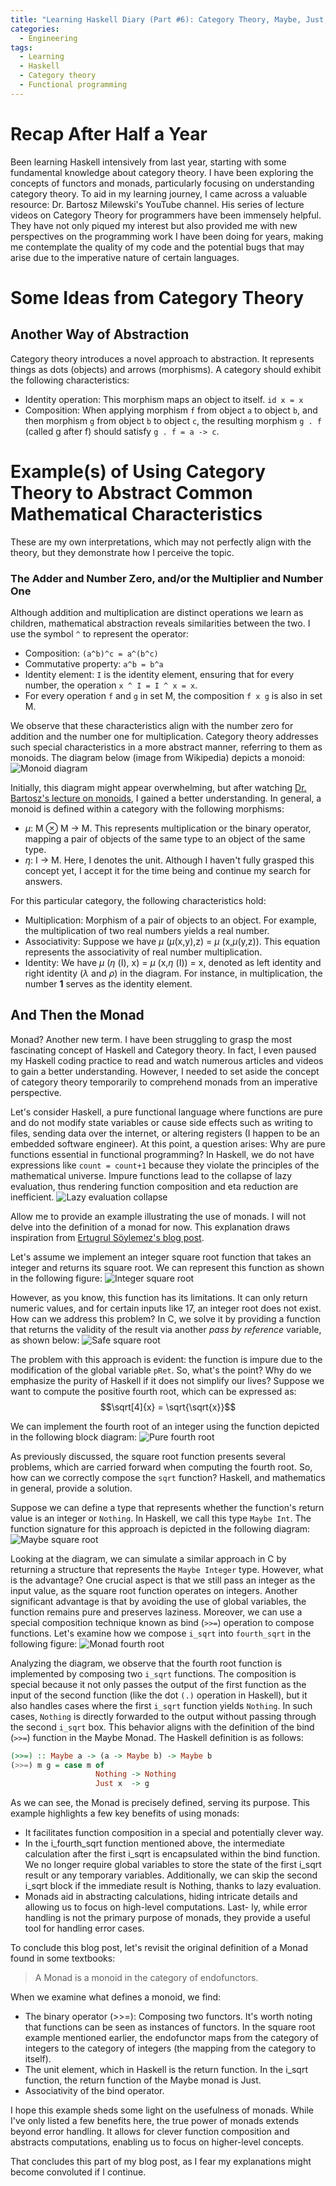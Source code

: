 ```yaml
---
title: "Learning Haskell Diary (Part #6): Category Theory, Maybe, Just, Nothing, and Monad"
categories:
  - Engineering
tags:
  - Learning
  - Haskell
  - Category theory
  - Functional programming
---
```


# Recap After Half a Year

Been learning Haskell intensively from last year, starting with some fundamental knowledge about category theory. I have been exploring the concepts of functors and monads, particularly focusing on understanding category theory. To aid in my learning journey, I came across a valuable resource: Dr. Bartosz Milewski's YouTube channel. His series of lecture videos on Category Theory for programmers have been immensely helpful. They have not only piqued my interest but also provided me with new perspectives on the programming work I have been doing for years, making me contemplate the quality of my code and the potential bugs that may arise due to the imperative nature of certain languages.

# Some Ideas from Category Theory

## Another Way of Abstraction

Category theory introduces a novel approach to abstraction. It represents things as dots (objects) and arrows (morphisms). A category should exhibit the following characteristics:

- Identity operation: This morphism maps an object to itself. `id x = x`
- Composition: When applying morphism `f` from object `a` to object `b`, and then morphism `g` from object `b` to object `c`, the resulting morphism `g . f` (called g after f) should satisfy `g . f = a -> c`.

# Example(s) of Using Category Theory to Abstract Common Mathematical Characteristics

These are my own interpretations, which may not perfectly align with the theory, but they demonstrate how I perceive the topic.

### The Adder and Number Zero, and/or the Multiplier and Number One

Although addition and multiplication are distinct operations we learn as children, mathematical abstraction reveals similarities between the two. I use the symbol `^` to represent the operator:

- Composition: `(a^b)^c = a^(b^c)`
- Commutative property: `a^b = b^a`
- Identity element: `I` is the identity element, ensuring that for every number, the operation `x ^ I = I ^ x = x`.
- For every operation `f` and `g` in set M, the composition `f x g` is also in set M.

We observe that these characteristics align with the number zero for addition and the number one for multiplication. Category theory addresses such special characteristics in a more abstract manner, referring to them as monoids. The diagram below (image from Wikipedia) depicts a monoid:
![Monoid diagram](https://upload.wikimedia.org/wikipedia/commons/thumb/a/a4/Monoid_unit_svg.svg/726px-Monoid_unit_svg.svg.png)

Initially, this diagram might appear overwhelming, but after watching [Dr. Bartosz's lecture on monoids](https://www.youtube.com/watch?v=GmgoPd7VQ9Q), I gained a better understanding. In general, a monoid is defined within a category with the following morphisms:
- $\mu$: M ⊗ M -> M. This represents multiplication or the binary operator, mapping a pair of objects of the same type to an object of the same type.
- $\eta$: I -> M. Here, I denotes the unit. Although I haven't fully grasped this concept yet, I accept it for the time being and continue my search for answers.

For this particular category, the following characteristics hold:
- Multiplication: Morphism of a pair of objects to an object. For example, the multiplication of two real numbers yields a real number.
- Associativity: Suppose we have $\mu$ ($\mu$(x,y),z) = $\mu$ (x,$\mu$(y,z)). This equation represents the associativity of real number multiplication.
- Identity: We have $\mu$ ($\eta$ (I), x) = $\mu$ (x,$\eta$ (I)) = x, denoted as left identity and right identity ($\lambda$ and $\rho$) in the diagram. For instance, in multiplication, the number **1** serves as the identity element.

## And Then the Monad

Monad? Another new term. I have been struggling to grasp the most fascinating concept of Haskell and Category theory. In fact, I even paused my Haskell coding practice to read and watch numerous articles and videos to gain a better understanding. However, I needed to set aside the concept of category theory temporarily to comprehend monads from an imperative perspective.

Let's consider Haskell, a pure functional language where functions are pure and do not modify state variables or cause side effects such as writing to files, sending data over the internet, or altering registers (I happen to be an embedded software engineer). At this point, a question arises: Why are pure functions essential in functional programming? In Haskell, we do not have expressions like `count = count+1` because they violate the principles of the mathematical universe. Impure functions lead to the collapse of lazy evaluation, thus rendering function composition and eta reduction are inefficient.
![Lazy evaluation collapse](https://link.storjshare.io/s/jug25lvteqn3jo4f6ns7kbyocx7a/imagehosting/photo_2023-07-08_14-48-48.jpg?wrap=0)


Allow me to provide an example illustrating the use of monads. I will not delve into the definition of a monad for now. This explanation draws inspiration from [Ertugrul Söylemez's blog post](https://web.archive.org/web/20120114225257/http://ertes.de/articles/monads.html).

Let's assume we implement an integer square root function that takes an integer and returns its square root. We can represent this function as shown in the following figure:
![Integer square root](https://link.storjshare.io/s/jvlinhdvoxzdbzeatmgph6gsidrq/blogimage/monad/i_sqrt.png?wrap=0)

However, as you know, this function has its limitations. It can only return numeric values, and for certain inputs like 17, an integer root does not exist. How can we address this problem? In C, we solve it by providing a function that returns the validity of the result via another *pass by reference* variable, as shown below:
![Safe square root](https://link.storjshare.io/s/jxikev6oeihdtbjhlokyensc4erq/blogimage/monad/safesqrt.png?wrap=0)

The problem with this approach is evident: the function is impure due to the modification of the global variable `pRet`. So, what's the point? Why do we emphasize the purity of Haskell if it does not simplify our lives? Suppose we want to compute the positive fourth root, which can be expressed as:
$$\sqrt[4]{x} = \sqrt{\sqrt{x}}$$

We can implement the fourth root of an integer using the function depicted in the following block diagram:
![Pure fourth root](https://link.storjshare.io/s/jwap57d37uzedipvsqepfe7o2yka/blogimage/monad/pure_fourthroot.png?wrap=0)

As previously discussed, the square root function presents several problems, which are carried forward when computing the fourth root. So, how can we correctly compose the `sqrt` function? Haskell, and mathematics in general, provide a solution.

Suppose we can define a type that represents whether the function's return value is an integer or `Nothing`. In Haskell, we call this type `Maybe Int`. The function signature for this approach is depicted in the following diagram:
![Maybe square root](https://link.storjshare.io/s/jxlruhm23j34rzyludmzjgde7mza/blogimage/monad/maybe_sqrt.png?wrap=0)

Looking at the diagram, we can simulate a similar approach in C by returning a structure that represents the `Maybe Integer` type. However, what is the advantage? One crucial aspect is that we still pass an integer as the input value, as the square root function operates on integers. Another significant advantage is that by avoiding the use of global variables, the function remains pure and preserves laziness. Moreover, we can use a special composition technique known as bind (`>>=`) operation to compose functions. Let's examine how we compose `i_sqrt` into `fourth_sqrt` in the following figure:
![Monad fourth root](https://link.storjshare.io/s/juk56ofv26cewcdo7bagdbriu5qq/blogimage/monad/monad_fourthroot.png?wrap=0)

Analyzing the diagram, we observe that the fourth root function is implemented by composing two `i_sqrt` functions. The composition is special because it not only passes the output of the first function as the input of the second function (like the dot `(.)` operation in Haskell), but it also handles cases where the first `i_sqrt` function yields `Nothing`. In such cases, `Nothing` is directly forwarded to the output without passing through the second `i_sqrt` box. This behavior aligns with the definition of the bind (`>>=`) function in the Maybe Monad. The Haskell definition is as follows:

```haskell
(>>=) :: Maybe a -> (a -> Maybe b) -> Maybe b
(>>=) m g = case m of
                   Nothing -> Nothing
                   Just x  -> g
```
As we can see, the Monad is precisely defined, serving its purpose. This example highlights a few key benefits of using monads:

- It facilitates function composition in a special and potentially clever way.
- In the i_fourth_sqrt function mentioned above, the intermediate calculation after the first i_sqrt is encapsulated within the bind function. We no longer require global variables to store the state of the first i_sqrt result or any temporary variables. Additionally, we can skip the second i_sqrt block if the immediate result is Nothing, thanks to lazy evaluation.
- Monads aid in abstracting calculations, hiding intricate details and allowing us to focus on high-level computations.
Last- ly, while error handling is not the primary purpose of monads, they provide a useful tool for handling error cases.

To conclude this blog post, let's revisit the original definition of a Monad found in some textbooks:
> A Monad is a monoid in the category of endofunctors.

When we examine what defines a monoid, we find:

- The binary operator (>>=): Composing two functors. It's worth noting that functions can be seen as instances of functors. In the square root example mentioned earlier, the endofunctor maps from the category of integers to the category of integers (the mapping from the category to itself).
- The unit element, which in Haskell is the return function. In the i_sqrt function, the return function of the Maybe monad is Just.
- Associativity of the bind operator.

I hope this example sheds some light on the usefulness of monads. While I've only listed a few benefits here, the true power of monads extends beyond error handling. It allows for clever function composition and abstracts computations, enabling us to focus on higher-level concepts.

That concludes this part of my blog post, as I fear my explanations might become convoluted if I continue.
